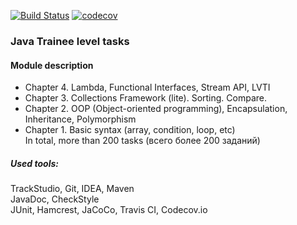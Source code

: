 [![Build Status](https://travis-ci.org/yarmail/job4j.svg?branch=master)](https://travis-ci.org/yarmail/job4j)
[![codecov](https://codecov.io/gh/yarmail/job4j/branch/master/graph/badge.svg)](https://codecov.io/gh/yarmail/job4j)

### Java Trainee level tasks

#### Module description
* Chapter 4. Lambda, Functional Interfaces, Stream API, LVTI
* Chapter 3. Collections Framework (lite). Sorting. Compare.
* Chapter 2. OOP (Object-oriented programming), Encapsulation, Inheritance, Polymorphism
* Chapter 1. Basic syntax (array, condition, loop, etc) <br>
In total, more than 200 tasks (всего более 200 заданий)

##### Used tools:
TrackStudio, Git, IDEA, Maven <br>
JavaDoc, СheckStyle <br> 
JUnit, Hamcrest, JaCoCo, Travis CI, Codecov.io  
<br><br>

